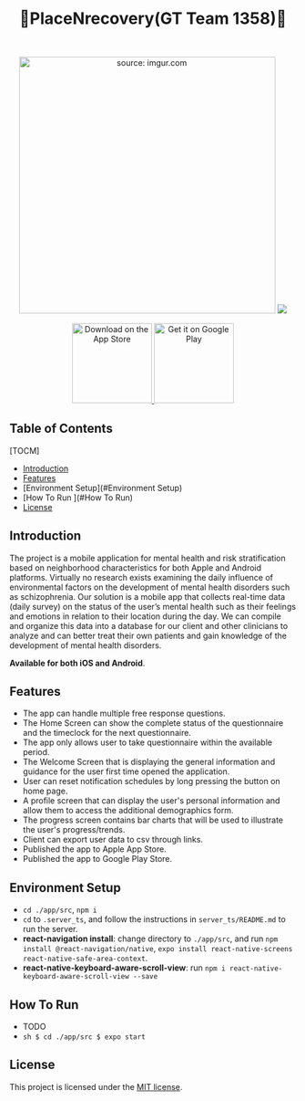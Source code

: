 <h1 align="center"> 👋PlaceNrecovery(GT Team 1358)👋</h1> <br>

<p align="center">
  <a href="https://imgur.com/uGnMJIv"><img src="https://i.imgur.com/uGnMJIv.jpg" width ="450" title="source: imgur.com" /></a>
  </a>
    <a href="https://github.com/DenverCoder1/readme-typing-svg"><img src="https://readme-typing-svg.herokuapp.com?&font=IBM+Plex+Sans&color=0f0f0f&size=20&lines=Track+Mental+health+Based+On+Neighborhood;Available+for+both+iOS+and+Android+platform" /></a>
</p>

<p align="center">
  <a href="https://itunes.apple.com/us/app/gitpoint/id1251245162?mt=8">
    <img alt="Download on the App Store" title="App Store" src="http://i.imgur.com/0n2zqHD.png" width="140">
  </a>
  <a href="https://play.google.com/store/apps/details?id=com.gitpoint">
    <img alt="Get it on Google Play" title="Google Play" src="http://i.imgur.com/mtGRPuM.png" width="140">
  </a>
  </p>

## Table of Contents
[TOCM]
- [Introduction](#Introduction)
- [Features](#Features)
- [Environment Setup](#Environment Setup)
- [How To Run ](#How To Run)
- [License](#License)

## Introduction

The project is a mobile application for mental health and risk stratification based on neighborhood characteristics for both Apple and Android platforms. Virtually no research exists examining the daily influence of environmental factors on the development of mental health disorders such as schizophrenia. Our solution is a mobile app that collects real-time data (daily survey) on the status of the user’s mental health such as their feelings and emotions in relation to their location during the day. We can compile and organize this data into a database for our client and other clinicians to analyze and can better treat their own patients and gain knowledge of the development of mental health disorders.

**Available for both iOS and Android**.

## Features

- The app can handle multiple free response questions.
- The Home Screen can show the complete status of the questionnaire and the timeclock for the next questionnaire.
- The app only allows user to take questionnaire within the available period.
- The Welcome Screen that is displaying the general information and guidance for the user first time opened the application.
- User can reset notification schedules by long pressing the button on home page.
- A profile screen that can display the user's personal information and allow them to access the additional demographics form.
- The progress screen contains bar charts that will be used to illustrate the user's progress/trends.
- Client can export user data to csv through links.
- Published the app to Apple App Store.
- Published the app to Google Play Store.

## Environment Setup
- `cd ./app/src`, 
`npm i`
- `cd` to `.server_ts`, and follow the instructions in `server_ts/README.md` to run the server.
- **react-navigation install**: change directory to ```./app/src```, and run 
`npm install @react-navigation/native`, 
`expo install react-native-screens react-native-safe-area-context`.
- **react-native-keyboard-aware-scroll-view**: run 
`npm i react-native-keyboard-aware-scroll-view --save`

## How To Run
- TODO
- `sh
    $ cd ./app/src
    $ expo start
    `

## License
This project is licensed under the [MIT license](LICENSE).